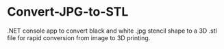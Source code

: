 # Convert-JPG-to-STL
.NET console app to convert black and white .jpg stencil shape to a 3D .stl file for rapid conversion from image to 3D printing.
